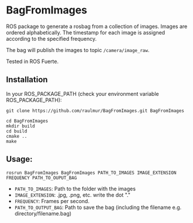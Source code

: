 # BagFromImages

ROS package to generate a rosbag from a collection of images. Images are ordered alphabetically. The timestamp for each image is assigned according to the specified frequency. 

The bag will publish the images to topic `/camera/image_raw`.

Tested in ROS Fuerte.

## Installation

In your ROS_PACKAGE_PATH (check your environment variable ROS_PACKAGE_PATH):

    git clone https://github.com/raulmur/BagFromImages.git BagFromImages
    
    cd BagFromImages
    mkdir build
    cd build
    cmake ..
    make

## Usage:

    rosrun BagFromImages BagFromImages PATH_TO_IMAGES IMAGE_EXTENSION FREQUENCY PATH_TO_OUPUT_BAG
  
 - `PATH_TO_IMAGES`: Path to the folder with the images
 - `IMAGE_EXTENSION`: .jpg, .png, etc. write the dot "."
 - `FREQUENCY`: Frames per second.
 - `PATH_TO_OUTPUT_BAG`: Path to save the bag (including the filename e.g. directory/filename.bag)


